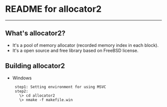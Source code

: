 # **README for allocator2** #
***


## **What's allocator2?** ##
 * It's a pool of memory allocator (recorded memory index in each block).
 * It's a open source and free library based on FreeBSD license.


## **Building allocator2** ##
 * Windows 

        step1: Setting environment for using MSVC
        step2:
          \> cd allocator2
          \> nmake -f makefile.win
